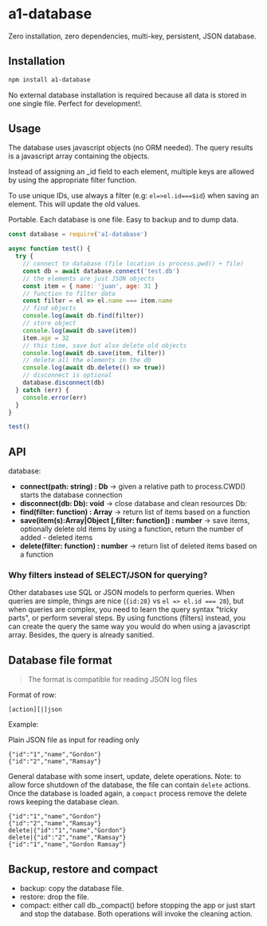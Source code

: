 # a1-database

Zero installation, zero dependencies, multi-key, persistent, JSON database.

## Installation

```bash
npm install a1-database
```

No external database installation is required because all data is stored in one single file. Perfect for development!.

## Usage

The database uses javascript objects (no ORM needed). The query results is a javascript array containing the objects.

Instead of assigning an \_id field to each element, multiple keys are allowed by using the appropriate filter function.

To use unique IDs, use always a filter (e.g: `el=>el.id===$id`) when saving an element. This will update the old values.

Portable. Each database is one file. Easy to backup and to dump data.

```javascript
const database = require('a1-database')

async function test() {
  try {
    // connect to database (file location is process.pwd() + file)
    const db = await database.connect('test.db')
    // the elements are just JSON objects
    const item = { name: 'juan', age: 31 }
    // function to filter data
    const filter = el => el.name === item.name
    // find objects
    console.log(await db.find(filter))
    // store object
    console.log(await db.save(item))
    item.age = 32
    // this time, save but also delete old objects
    console.log(await db.save(item, filter))
    // delete all the elements in the db
    console.log(await db.delete(() => true))
    // disconnect is optional
    database.disconnect(db)
  } catch (err) {
    console.error(err)
  }
}

test()
```

## API
database:
- **connect(path: string) : Db** -> given a relative path to process.CWD() starts the database connection
- **disconnect(db: Db): void** -> close database and clean resources
Db:
- **find(filter: function) : Array** -> return list of items based on a function
- **save(item(s):Array|Object [,filter: function]) : number** -> save items, optionally delete old items by using a function, return the number of added - deleted items
- **delete(filter: function) : number** -> return list of deleted items based on a function

### Why filters instead of SELECT/JSON for querying?

Other databases use SQL or JSON models to perform queries. When queries are simple, things are nice (`{id:28}` vs `el => el.id === 28`), but when queries are complex, you need to learn the query syntax "tricky parts", or perform several steps. By using functions (filters) instead, you can create the query the same way you would do when using a javascript array. Besides, the query is already sanitied.

## Database file format

> The format is compatible for reading JSON log files

Format of row:

`[action][|]json`

Example:

Plain JSON file as input for reading only

```
{"id":"1","name","Gordon"}
{"id":"2","name","Ramsay"}
```

General database with some insert, update, delete operations. Note: to allow force shutdown of the database, the file can contain `delete` actions. Once the database is loaded again, a `compact` process remove the delete rows keeping the database clean.

```
{"id":"1","name","Gordon"}
{"id":"2","name","Ramsay"}
delete|{"id":"1","name","Gordon"}
delete|{"id":"2","name","Ramsay"}
{"id":"1","name","Gordon Ramsay"}
```

## Backup, restore and compact

- backup: copy the database file.
- restore: drop the file. 
- compact: either call db._compact() before stopping the app or just start and stop the database. Both operations will invoke the cleaning action.

